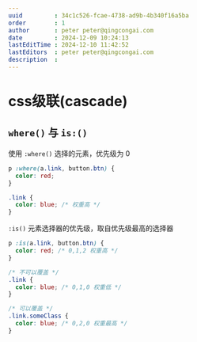 ```yaml
---
uuid         : 34c1c526-fcae-4738-ad9b-4b340f16a5ba
order        : 1
author       : peter peter@qingcongai.com
date         : 2024-12-09 10:24:13
lastEditTime : 2024-12-10 11:42:52
lastEditors  : peter peter@qingcongai.com
description  :
---
```

# css级联(cascade)

## `where()` 与 `is:()`

使用 `:where()` 选择的元素，优先级为 0

```css
p :where(a.link, button.btn) {
  color: red;
}

.link {
  color: blue; /* 权重高 */
}
```

`:is()` 元素选择器的优先级，取自优先级最高的选择器

```css
p :is(a.link, button.btn) {
  color: red; /* 0,1,2 权重高 */
}

/* 不可以覆盖 */
.link {
  color: blue; /* 0,1,0 权重低 */
}

/* 可以覆盖 */
.link.someClass {
  color: blue; /* 0,2,0 权重最高 */
}
```
